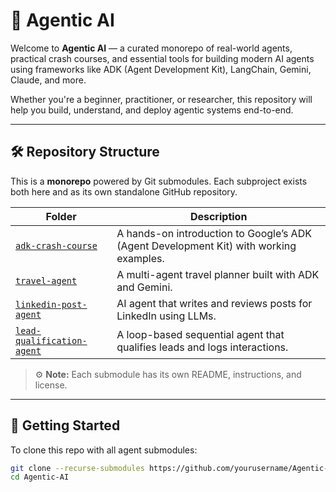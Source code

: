# 🤖 Agentic AI

Welcome to **Agentic AI** — a curated monorepo of real-world agents, practical crash courses, and essential tools for building modern AI agents using frameworks like ADK (Agent Development Kit), LangChain, Gemini, Claude, and more.

Whether you're a beginner, practitioner, or researcher, this repository will help you build, understand, and deploy agentic systems end-to-end.

---

## 🛠️ Repository Structure

This is a **monorepo** powered by Git submodules. Each subproject exists both here and as its own standalone GitHub repository.

| Folder | Description |
|--------|-------------|
| [`adk-crash-course`](./adk-crash-course) | A hands-on introduction to Google’s ADK (Agent Development Kit) with working examples. |
| [`travel-agent`](./travel-agent) | A multi-agent travel planner built with ADK and Gemini. |
| [`linkedin-post-agent`](./linkedin-post-agent) | AI agent that writes and reviews posts for LinkedIn using LLMs. |
| [`lead-qualification-agent`](./lead_qualification_agent) | A loop-based sequential agent that qualifies leads and logs interactions. |

> ⚙️ **Note:** Each submodule has its own README, instructions, and license.

---

## 🚀 Getting Started

To clone this repo with all agent submodules:

```bash
git clone --recurse-submodules https://github.com/yourusername/Agentic-AI.git
cd Agentic-AI
